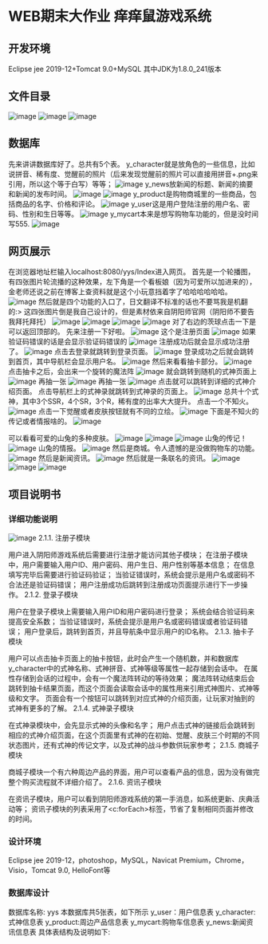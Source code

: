 # WEB期末大作业 痒痒鼠游戏系统
## 开发环境
Eclipse jee 2019-12+Tomcat 9.0+MySQL
其中JDK为1.8.0_241版本
## 文件目录
![image](https://user-images.githubusercontent.com/64194267/111058254-3a37e780-84c8-11eb-9f7f-11965b49df67.png)
![image](https://user-images.githubusercontent.com/64194267/111058255-3e640500-84c8-11eb-9be7-769ce1d0f962.png)
![image](https://user-images.githubusercontent.com/64194267/111058258-41f78c00-84c8-11eb-98a5-a1751800a1f5.png)
## 数据库
先来讲讲数据库好了。总共有5个表。
y_character就是放角色的一些信息，比如说拼音、稀有度、觉醒前的照片（后来发现觉醒前的照片可以直接用拼音+.png来引用，所以这个等于白写）等等；
![image](https://user-images.githubusercontent.com/64194267/111058262-4e7be480-84c8-11eb-8a7e-c24fe6481456.png)
y_news放新闻的标题、新闻的摘要和新闻的发布时间。
![image](https://user-images.githubusercontent.com/64194267/111058265-5471c580-84c8-11eb-8764-9f20b8947086.png)
![image](https://user-images.githubusercontent.com/64194267/111058267-576cb600-84c8-11eb-9d1d-efc115e2ac18.png)
y_product是购物商城里的一些商品，包括商品的名字、价格和评论。
![image](https://user-images.githubusercontent.com/64194267/111058270-5dfb2d80-84c8-11eb-974d-e4afcf4a1314.png)
y_user这是用户登陆注册的用户名、密码、性别和生日等等。
![image](https://user-images.githubusercontent.com/64194267/111058272-63f10e80-84c8-11eb-9b1f-cc720a7794d2.png)
y_mycart本来是想写购物车功能的，但是没时间写555.
![image](https://user-images.githubusercontent.com/64194267/111058294-8d119f00-84c8-11eb-90a2-60493db32a01.png)
## 网页展示
在浏览器地址栏输入localhost:8080/yys/Index进入网页。
首先是一个轮播图，有四张图片轮流播的这种效果，左下角是一个看板娘（因为可爱所以加进来的），金老师还说之前在博客上查资料就是这个小玩意挡着字了哈哈哈哈哈哈。
![image](https://user-images.githubusercontent.com/64194267/111058298-a4e92300-84c8-11eb-9271-a9a5e56f5ab7.png)
然后就是四个功能的入口了，日文翻译不标准的话也不要骂我是机翻的:>
这四张图片倒是我自己设计的，但是素材依来自阴阳师官网（阴阳师不要告我拜托拜托）
![image](https://user-images.githubusercontent.com/64194267/111058304-b03c4e80-84c8-11eb-8594-d287326576b5.png)
![image](https://user-images.githubusercontent.com/64194267/111058308-b7fbf300-84c8-11eb-9c41-0491e689834b.png)
![image](https://user-images.githubusercontent.com/64194267/111058310-be8a6a80-84c8-11eb-8711-15782f7aaf60.png)
![image](https://user-images.githubusercontent.com/64194267/111058315-c5b17880-84c8-11eb-9381-624744f5f5f8.png)
对了右边的茨球点击一下是可以返回顶部的。
先来注册一下好啦。
![image](https://user-images.githubusercontent.com/64194267/111058325-cfd37700-84c8-11eb-86e7-b453df35d696.png)
这个是注册页面
![image](https://user-images.githubusercontent.com/64194267/111058346-f5608080-84c8-11eb-8d4c-638cfa4352f1.png)
如果验证码错误的话是会显示验证码错误的
![image](https://user-images.githubusercontent.com/64194267/111058349-fee9e880-84c8-11eb-8c1a-60bcfc856db8.png)
注册成功后就会显示成功注册了。
![image](https://user-images.githubusercontent.com/64194267/111058364-17f29980-84c9-11eb-80f3-b4ddc352ad1f.png)
点击去登录就跳转到登录页面。
![image](https://user-images.githubusercontent.com/64194267/111058368-20e36b00-84c9-11eb-8a79-4d05a1635615.png)
登录成功之后就会跳转到首页，其中导航栏会显示用户名。
![image](https://user-images.githubusercontent.com/64194267/111058373-29d43c80-84c9-11eb-8ed0-8cd9f56b5832.png)
然后来看看抽卡部分。
![image](https://user-images.githubusercontent.com/64194267/111058377-38baef00-84c9-11eb-83b4-d5d7c48e7416.png)
点击抽卡之后，会出来一个旋转的魔法阵
![image](https://user-images.githubusercontent.com/64194267/111058383-41132a00-84c9-11eb-962b-e627db0afaf9.png)
就会跳转到随机的式神页面上
![image](https://user-images.githubusercontent.com/64194267/111058386-4a03fb80-84c9-11eb-889e-457be684ed51.png)
再抽一张
![image](https://user-images.githubusercontent.com/64194267/111058405-73248c00-84c9-11eb-8a63-d38bb0050567.png)
再抽一张
![image](https://user-images.githubusercontent.com/64194267/111058408-7b7cc700-84c9-11eb-8a8c-04e81ce6dfcb.png)
点击就可以跳转到详细的式神介绍页面。
点击导航栏上的式神录就跳转到式神录的页面上。
![image](https://user-images.githubusercontent.com/64194267/111058411-82a3d500-84c9-11eb-89bb-d5f901a9b9e9.png)
总共十个式神，其中3个SSR，4个SR，3个R，稀有度的出率大大提升。
点击一个不知火。
![image](https://user-images.githubusercontent.com/64194267/111058414-89cae300-84c9-11eb-8882-3a49d256d1e6.png)
点击一下觉醒或者皮肤按钮就有不同的立绘。
![image](https://user-images.githubusercontent.com/64194267/111058424-92231e00-84c9-11eb-8255-60d8be0bcdd0.png)
下面是不知火的传记或者情报啥的。
![image](https://user-images.githubusercontent.com/64194267/111058440-a23afd80-84c9-11eb-89e2-21a8810d7db1.png)

可以看看可爱的山兔的多种皮肤。
![image](https://user-images.githubusercontent.com/64194267/111058462-bda60880-84c9-11eb-9e2e-597359fca537.png)
![image](https://user-images.githubusercontent.com/64194267/111058466-c565ad00-84c9-11eb-8e5c-f27fa5506777.png)
![image](https://user-images.githubusercontent.com/64194267/111058470-cac2f780-84c9-11eb-9a4f-8d2a96fbb6cd.png)
山兔的传记！
![image](https://user-images.githubusercontent.com/64194267/111058477-d3b3c900-84c9-11eb-9735-44fdac331f6e.png)
山兔的情报。
![image](https://user-images.githubusercontent.com/64194267/111058483-dca49a80-84c9-11eb-904b-d3624dda95aa.png)
然后是商城。令人遗憾的是没做购物车的功能。
![image](https://user-images.githubusercontent.com/64194267/111058486-e4643f00-84c9-11eb-9bee-6a24728bd833.png)
然后是新闻资讯。
![image](https://user-images.githubusercontent.com/64194267/111058491-eb8b4d00-84c9-11eb-91a1-ddfddd8c1de0.png)
然后就是一条联名的资讯。
![image](https://user-images.githubusercontent.com/64194267/111058499-f5ad4b80-84c9-11eb-9178-ec86b69880db.png)
![image](https://user-images.githubusercontent.com/64194267/111058497-f2b25b00-84c9-11eb-8bfa-99b42c61c8d8.png)
![image](https://user-images.githubusercontent.com/64194267/111058502-f9d96900-84c9-11eb-9bca-bb3b7fe69a7e.png)
## 项目说明书
### 详细功能说明
![image](https://user-images.githubusercontent.com/64194267/111058520-20979f80-84ca-11eb-84ed-5a2f26e48b95.png)
2.1.1. 注册子模块

用户进入阴阳师游戏系统后需要进行注册才能访问其他子模块；
在注册子模块中，用户需要输入用户ID、用户密码、用户生日、用户性别等基本信息；
在信息填写完毕后需要进行验证码验证；
当验证错误时，系统会提示是用户名或密码不合法还是验证码错误；
用户注册成功后跳转到注册成功页面提示进行下一步操作。
2.1.2. 登录子模块

用户在登录子模块上需要输入用户ID和用户密码进行登录；
系统会结合验证码来提高安全系数；
当验证错误时，系统会提示是用户名或密码错误或者验证码错误；
用户登录后，跳转到首页，并且导航条中显示用户的ID名称。
2.1.3. 抽卡子模块

用户可以点击抽卡页面上的抽卡按钮，此时会产生一个随机数，并和数据库y_character中的式神名称、式神拼音、式神等级等属性一起存储到会话中。
在属性存储到会话的过程中，会有一个魔法阵转动的等待效果；
魔法阵转动结束后会跳转到抽卡结果页面，而这个页面会读取会话中的属性用来引用式神图片、式神等级和文字。
页面会有一个按钮可以跳转到对应式神的介绍页面，让玩家对抽到的式神有更多的了解。
2.1.4. 式神录子模块

在式神录模块中，会先显示式神的头像和名字；
用户点击式神的链接后会跳转到相应的式神介绍页面，在这个页面里有式神的在初始、觉醒、皮肤三个时期的不同状态图片，还有式神的传记文字，以及式神的战斗参数供玩家参考；
2.1.5. 商城子模块

商城子模块一个有六种周边产品的界面，用户可以查看产品的信息，因为没有做完整个购买流程就不详细介绍了。
2.1.6. 资讯子模块

在资讯子模块，用户可以看到阴阳师游戏系统的第一手消息，如系统更新、庆典活动等；
资讯子模块的列表采用了<c:forEach>标签，节省了复制相同页面并修改的时间。
### 设计环境
Eclipse jee 2019-12，photoshop，MySQL，Navicat Premium，Chrome，Visio，Tomcat 9.0, HelloFont等
### 数据库设计
数据库名称: yys
本数据库共5张表，如下所示
y_user：用户信息表
y_character:式神信息表
y_product:周边产品信息表
y_mycart:购物车信息表
y_news:新闻资讯信息表
具体表结构及说明如下:
